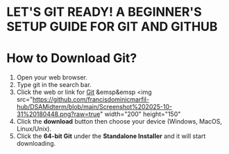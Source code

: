 # **LET'S GIT READY! A BEGINNER'S SETUP GUIDE FOR GIT AND GITHUB**

# **How to Download Git?**

1. Open your web browser.  
2. Type git in the search bar.  
3. Click the web or link for [Git](https://git-scm.com/) &emsp&emsp <img src="https://github.com/francisdominicmarfil-hub/DSAMidterm/blob/main/Screenshot%202025-10-31%20180448.png?raw=true" width="200" height="150"
4. Click the **download** button then choose your device (Windows, MacOS, Linux/Unix).
5. Click the **64-bit Git** under the **Standalone Installer** and it will start downloading.